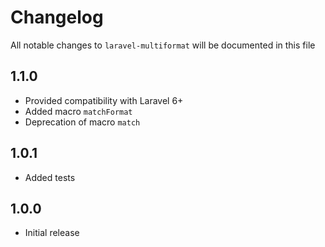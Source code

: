 # Changelog

All notable changes to `laravel-multiformat` will be documented in this file

## 1.1.0

- Provided compatibility with Laravel 6+
- Added macro `matchFormat`
- Deprecation of macro `match`

## 1.0.1

- Added tests

## 1.0.0

- Initial release
